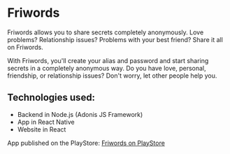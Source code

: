 # Friwords
Friwords allows you to share secrets completely anonymously. Love problems? Relationship issues? Problems with your best friend? Share it all on Friwords.

With Friwords, you'll create your alias and password and start sharing secrets in a completely anonymous way. Do you have love, personal, friendship, or relationship issues? Don't worry, let other people help you.

## Technologies used:

- Backend in Node.js (Adonis JS Framework)
- App in React Native
- Website in React

App published on the PlayStore: [Friwords on PlayStore](https://play.google.com/store/apps/details?id=com.app.friwords&hl=es_PE&gl=US)